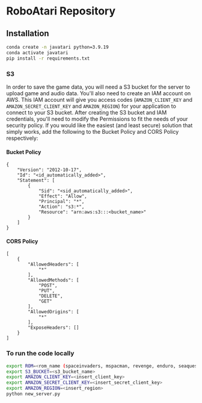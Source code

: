 # RoboAtari Repository

## Installation

```bash
conda create -n javatari python=3.9.19
conda activate javatari
pip install -r requirements.txt
```

### S3
In order to save the game data, you will need a S3 bucket for the server to upload game and audio data. You'll also need to create an IAM account on AWS. This IAM account will give you access codes (`AMAZON_CLIENT_KEY` and `AMAZON_SECRET_CLIENT_KEY` and `AMAZON_REGION`) for your application to connect to your S3 bucket. After creating the S3 bucket and IAM credentials, you'll need to modify the Permissions to fit the needs of your security policy. If you would like the easiest (and least secure) solution that simply works, add the following to the Bucket Policy and CORS Policy respectively:

#### Bucket Policy
```
{
    "Version": "2012-10-17",
    "Id": "<id_automatically_added>",
    "Statement": [
        {
            "Sid": "<sid_automatically_added>",
            "Effect": "Allow",
            "Principal": "*",
            "Action": "s3:*",
            "Resource": "arn:aws:s3:::<bucket_name>"
        }
    ]
}
```
#### CORS Policy
```
[
    {
        "AllowedHeaders": [
            "*"
        ],
        "AllowedMethods": [
            "POST",
            "PUT",
            "DELETE",
            "GET"
        ],
        "AllowedOrigins": [
            "*"
        ],
        "ExposeHeaders": []
    }
]
```

### To run the code locally

```bash
export ROM=<rom_name (spaceinvaders, mspacman, revenge, enduro, seaquest)>
export S3_BUCKET=<s3_bucket_name>
export AMAZON_CLIENT_KEY=<insert_client_key>
export AMAZON_SECRET_CLIENT_KEY=<insert_secret_client_key>
export AMAZON_REGION=<insert_region>
python new_server.py
```
